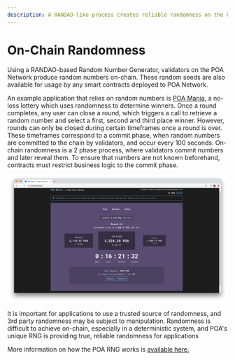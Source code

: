 ```yaml
---
description: A RANDAO-like process creates reliable randomness on the POA Network
---
```


# On-Chain Randomness

Using a RANDAO-based Random Number Generator, validators on the POA Network produce random numbers on-chain. These random seeds are also available for usage by any smart contracts deployed to POA Network.  

An example application that relies on random numbers is [POA Mania](../for-users/poa-mania/), a no-loss lottery which uses randomness to determine winners. Once a round completes, any user can close a round, which triggers a call to retrieve a random number and select a first, second and third place winner. However,  rounds can only be closed during certain timeframes once a round is over. These timeframes correspond to a commit phase, when random numbers are committed to the chain by validators, and occur every 100 seconds. On-chain randomness is a 2 phase process, where validators commit numbers and later reveal them. To ensure that numbers are not known beforehand, contracts must restrict business logic to the commit phase.

![POA Mania use on-chain randomness to determine winners in a trustless and fair manner](../.gitbook/assets/poamania.png)

It is important for applications to use a trusted source of randomness, and 3rd party randomness may be subject to manipulation. Randomness is difficult to achieve on-chain, especially in a deterministic system, and POA's unique RNG is providing true, reliable randomness for applications

More information on how the POA RNG works is [available here.](on-chain-randomness.md)



